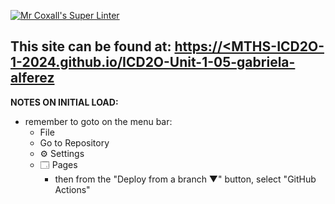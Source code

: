 [![Mr Coxall's Super Linter](https://github.com/MTHS-ICD2O-1-2024/ICD2O-Unit-1-05-gabriela-alferez/workflows/Mr%20Coxall's%20Super%20Linter/badge.svg)](https://github.com/MTHS-ICD2O-1-2024/ICD2O-Unit-1-05-gabriela-alferez/actions)


This site can be found at: [https://<MTHS-ICD2O-1-2024.github.io/ICD2O-Unit-1-05-gabriela-alferez](https://MTHS-ICD2O-1-2024.github.io/ICD2O-Unit-1-05-gabriela-alferez)
---

**NOTES ON INITIAL LOAD:**
- remember to goto on the menu bar:
  - File
  - Go to Repository
  - ⚙ Settings
  - 🗔 Pages
    - then from the "Deploy from a branch ▼" button, select "GitHub Actions"
